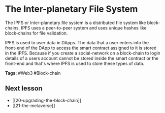 # The Inter-planetary File System
The IPFS or Inter-planetary file system is a distributed file system like block-chains. IPFS uses a peer-to-peer system and uses unique hashes like block-chains for file validation.

IPFS is used to user data in DApps. The data that a user enters into the front-end of the DApp to access the smart contract assigned to it is stored in the IPFS. Because if you create a social-network on a block-chain to login details of a users account cannot be stored inside the smart contract or the front-end and that's where IPFS is used to store these types of data.

**Tags:** #Web3 #Block-chain 

## Next lesson
- [[20-upgrading-the-block-chain]]
- [[21-the-metaverse]]